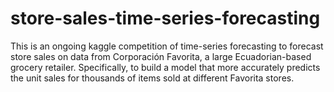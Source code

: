 # store-sales-time-series-forecasting
 This is an ongoing kaggle competition of time-series forecasting to forecast store sales on data from Corporación Favorita, a large Ecuadorian-based grocery retailer. Specifically, to build a model that more accurately predicts the unit sales for thousands of items sold at different Favorita stores.
